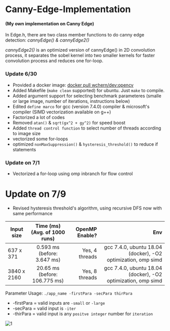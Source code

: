 # Canny-Edge-Implementation
#### (My own implementation on Canny Edge)

In Edge.h, there are two class member functions to do canny edge detection: *cannyEdge() & cannyEdge2()*

*cannyEdge2()* is an optimized version of cannyEdge() in 2D convolution process, it separates the sobel kernel into two smaller kernels for faster convolution process and reduces one for-loop.

### Update 6/30
- Provided a docker image: [docker pull wchern/dev:opencv](https://cloud.docker.com/u/wchern/repository/docker/wchern/dev)
- Added Makefile (`make clean` supported) for ubuntu. Just `make` to compile.
- Added argument support for selecting benchmark parameteres (smalle or large image, number of iterations, instructions below)
- Edited `define marco` for gcc (version 7.4.0) compiler & microsoft's compiler (SIMD vectorization available on g++)
- Factorized a lot of codes
- Removed `atan()` & `sqrt(gx^2 + gy^2)` for speed boost
- Added `thread control function` to select number of threads according to image size
- vectorized some for-loops
- optimized `nonMaxSuppression()` & `hysteresis_threshold()` to reduce if statements </br>
### Update on 7/1 </br>
- Vectorized a for-loop using omp inbranch for flow control </br>
# Update on 7/9 </br>
- Revised hysteresis threshold's algorithm, using recursive DFS now with same performance

| Input size    |  Time (ms) (Avg. of 1000 runs)   | OpenMP Enable?  | Env |
| ------------- |:-------------:| -----:|----------:|
| 637 x 371     |   0.593 ms (before: 3.647 ms)     | Yes, 4 threads | gcc 7.4.0, ubuntu 18.04 (docker), -O2 optimization, omp simd   |
| 3840 x 2160   |  20.65 ms (before: 106.775 ms)  |   Yes, 8 threads |gcc 7.4.0, ubuntu 18.04 (docker), -O2 optimization, omp simd |



Parameter Usage: `./app_name -firstPara -secPara thirPara` </br>
- -firstPara = valid inputs are `-small` or `-large` </br>
- -secPara = valid input is `-iter` </br>
- -thirPara = valid input is any `positve integer` number for `iteration` </br>

![1](https://user-images.githubusercontent.com/40074617/60336360-b3c93280-99d2-11e9-92cc-212a8ee19e89.PNG)



